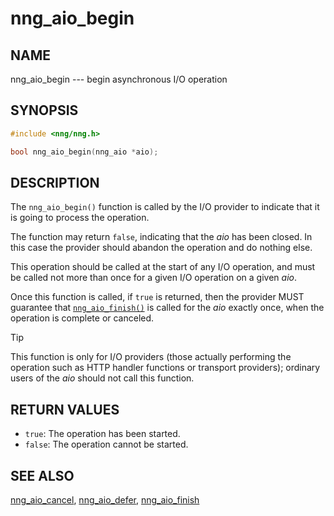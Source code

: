 # nng_aio_begin

## NAME

nng_aio_begin --- begin asynchronous I/O operation

## SYNOPSIS

```c
#include <nng/nng.h>

bool nng_aio_begin(nng_aio *aio);
```

## DESCRIPTION

The `nng_aio_begin()` function is called by the I/O provider to indicate that
it is going to process the operation.

The function may return `false`, indicating that the _aio_ has been closed.
In this case the provider should abandon the operation and do nothing else.

This operation should be called at the start of any I/O operation, and must
be called not more than once for a given I/O operation on a given _aio_.

Once this function is called, if `true` is returned, then the provider MUST
guarantee that [`nng_aio_finish()`](nng_aio_finish.md) is called for the _aio_
exactly once, when the operation is complete or canceled.

> [!TIP]
> This function is only for I/O providers (those actually performing
> the operation such as HTTP handler functions or transport providers); ordinary
> users of the _aio_ should not call this function.

## RETURN VALUES

- `true`: The operation has been started.
- `false`: The operation cannot be started.

## SEE ALSO

[nng_aio_cancel](../aio/nng_aio_cancel.md),
[nng_aio_defer](nng_aio_defer.md),
[nng_aio_finish](nng_aio_finish.md)
